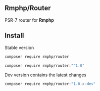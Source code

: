 ## Rmphp/Router

PSR-7 router for **Rmphp**

## Install

Stable version

```bash
composer require rmphp/router
```
```bash
composer require rmphp/router:"^1.0"
```


Dev version contains the latest changes

```bash
composer require rmphp/router:"1.0.x-dev"
```
